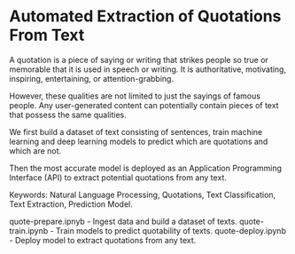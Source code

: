 # Automated Extraction of Quotations From Text

A quotation is a piece of saying or writing that strikes people so true or memorable that it is used in speech or writing. It is authoritative, motivating, inspiring, entertaining, or attention-grabbing.

However, these qualities are not limited to just the sayings of famous people. Any user-generated content can potentially contain pieces of text that possess the same qualities.

We first build a dataset of text consisting of sentences, train machine learning and deep learning models to predict which are quotations and which are not.

Then the most accurate model is deployed as an Application Programming Interface (API) to extract potential quotations from any text.

Keywords: Natural Language Processing, Quotations, Text Classification, Text Extraction, Prediction Model.

quote-prepare.ipnyb - Ingest data and build a dataset of texts.
quote-train.ipynb - Train models to predict quotability of texts.
quote-deploy.ipynb - Deploy model to extract quotations from any text.
